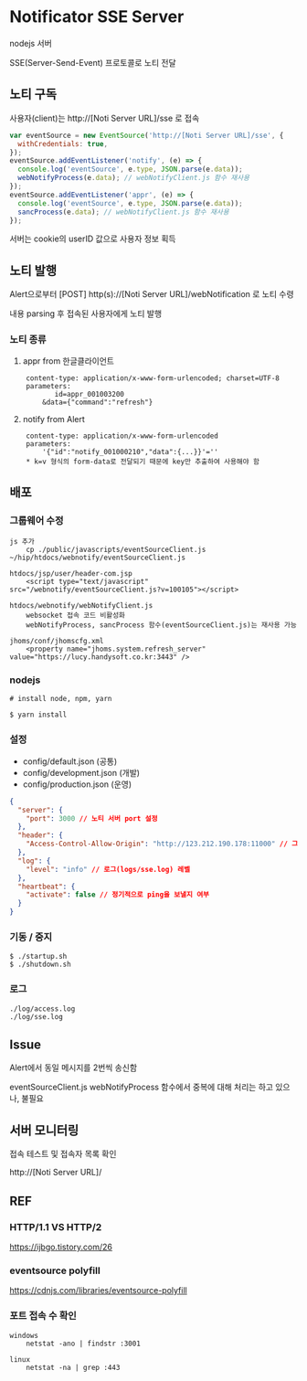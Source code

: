 # Notificator SSE Server

nodejs 서버

SSE(Server-Send-Event) 프로토콜로 노티 전달

## 노티 구독

사용자(client)는 http://[Noti Server URL]/sse 로 접속

```js
var eventSource = new EventSource('http://[Noti Server URL]/sse', {
  withCredentials: true,
});
eventSource.addEventListener('notify', (e) => {
  console.log('eventSource', e.type, JSON.parse(e.data));
  webNotifyProcess(e.data); // webNotifyClient.js 함수 재사용
});
eventSource.addEventListener('appr', (e) => {
  console.log('eventSource', e.type, JSON.parse(e.data));
  sancProcess(e.data); // webNotifyClient.js 함수 재사용
});
```

서버는 cookie의 userID 값으로 사용자 정보 획득

## 노티 발행

Alert으로부터 [POST] http(s)://[Noti Server URL]/webNotification 로 노티 수령

내용 parsing 후 접속된 사용자에게 노티 발행

### 노티 종류

1. appr from 한글클라이언트

```
    content-type: application/x-www-form-urlencoded; charset=UTF-8
    parameters:
           id=appr_001003200
        &data={"command":"refresh"}
```

2. notify from Alert

```
    content-type: application/x-www-form-urlencoded
    parameters:
        '{"id":"notify_001000210","data":{...}}'=''
    * k=v 형식의 form-data로 전달되기 때문에 key만 추출하여 사용해야 함
```

## 배포

### 그룹웨어 수정

    js 추가
        cp ./public/javascripts/eventSourceClient.js ~/hip/htdocs/webnotify/eventSourceClient.js

    htdocs/jsp/user/header-com.jsp
    	<script type="text/javascript" src="/webnotify/eventSourceClient.js?v=100105"></script>

    htdocs/webnotify/webNotifyClient.js
        websocket 접속 코드 비활성화
        webNotifyProcess, sancProcess 함수(eventSourceClient.js)는 재사용 가능

    jhoms/conf/jhomscfg.xml
        <property name="jhoms.system.refresh_server" value="https://lucy.handysoft.co.kr:3443" />

### nodejs

    # install node, npm, yarn

    $ yarn install

### 설정

- config/default.json (공통)
- config/development.json (개발)
- config/production.json (운영)

```json
{
  "server": {
    "port": 3000 // 노티 서버 port 설정
  },
  "header": {
    "Access-Control-Allow-Origin": "http://123.212.190.178:11000" // 그룹웨어 URL 설정. CORS
  },
  "log": {
    "level": "info" // 로그(logs/sse.log) 레벨
  },
  "heartbeat": {
    "activate": false // 정기적으로 ping을 보낼지 여부
  }
}
```

### 기동 / 중지

    $ ./startup.sh
    $ ./shutdown.sh

### 로그

    ./log/access.log
    ./log/sse.log

## Issue

Alert에서 동일 메시지를 2번씩 송신함

eventSourceClient.js webNotifyProcess 함수에서 중복에 대해 처리는 하고 있으나, 불필요

## 서버 모니터링

접속 테스트 및 접속자 목록 확인

http://[Noti Server URL]/

## REF

### HTTP/1.1 VS HTTP/2

https://ijbgo.tistory.com/26

### eventsource polyfill

https://cdnjs.com/libraries/eventsource-polyfill

### 포트 접속 수 확인

    windows
        netstat -ano | findstr :3001

    linux
        netstat -na | grep :443
